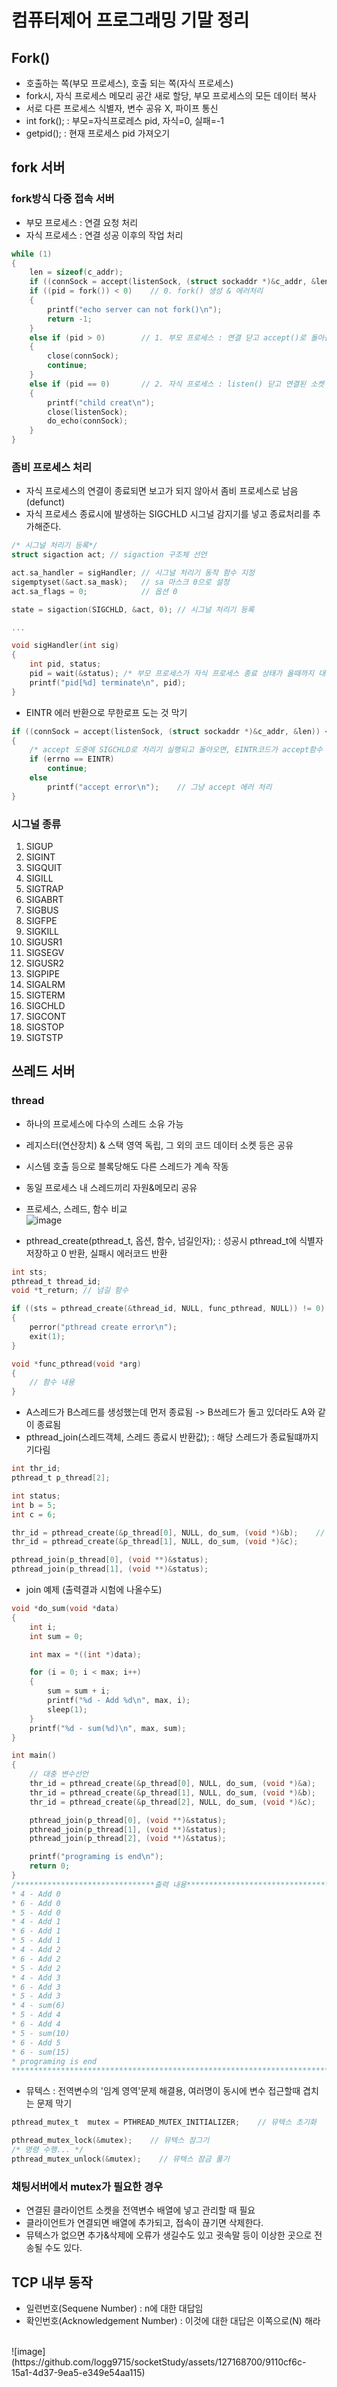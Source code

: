 # 컴퓨터제어 프로그래밍 기말 정리

## Fork()
- 호출하는 쪽(부모 프로세스), 호출 되는 쪽(자식 프로세스)
- fork시, 자식 프로세스 메모리 공간 새로 할당, 부모 프로세스의 모든 데이터 복사 
- 서로 다른 프로세스 식별자, 변수 공유 X, 파이프 통신
- int fork(); : 부모=자식프로레스 pid, 자식=0, 실패=-1
- getpid(); : 현재 프로세스 pid 가져오기

## fork 서버

### fork방식 다중 접속 서버
- 부모 프로세스 : 연결 요청 처리
- 자식 프로세스 : 연결 성공 이후의 작업 처리
```C
while (1)
{
    len = sizeof(c_addr);
    if ((connSock = accept(listenSock, (struct sockaddr *)&c_addr, &len)) < 0) { /* 에러처리 */ }
    if ((pid = fork()) < 0)    // 0. fork() 생성 & 에러처리
    {
        printf("echo server can not fork()\n");
        return -1;
    }
    else if (pid > 0)        // 1. 부모 프로세스 : 연결 닫고 accept()로 돌아감
    {
        close(connSock);
        continue;
    }
    else if (pid == 0)       // 2. 자식 프로세스 : listen() 닫고 연결된 소켓 채팅 처리 담당
    {
        printf("child creat\n");
        close(listenSock);
        do_echo(connSock);
    }
}
```

### 좀비 프로세스 처리
- 자식 프로세스의 연결이 종료되면 보고가 되지 않아서 좀비 프로세스로 남음(defunct)
- 자식 프로세스 종료시에 발생하는 SIGCHLD 시그널 감지기를 넣고 종료처리를 추가해준다.
```C
/* 시그널 처리기 등록*/ 
struct sigaction act; // sigaction 구조체 선언

act.sa_handler = sigHandler; // 시그널 처리기 동작 함수 지정
sigemptyset(&act.sa_mask);   // sa 마스크 0으로 설정
act.sa_flags = 0;            // 옵션 0

state = sigaction(SIGCHLD, &act, 0); // 시그널 처리기 등록

...

void sigHandler(int sig)
{
    int pid, status;
    pid = wait(&status); /* 부모 프로세스가 자식 프로세스 종료 상태가 올때까지 대기, 종료시 반환값 반환  */
    printf("pid[%d] terminate\n", pid);
}
```
- EINTR 에러 반환으로 무한로프 도는 것 막기
```C
if ((connSock = accept(listenSock, (struct sockaddr *)&c_addr, &len)) < 0)
{
    /* accept 도중에 SIGCHLD로 처리기 실행되고 돌아오면, EINTR코드가 accept함수 값으로 반환된다. */
    if (errno == EINTR)
        continue;
    else
        printf("accept error\n");    // 그냥 accept 에러 처리
}
```

### 시그널 종류
1. SIGUP
2. SIGINT
3. SIGQUIT
4. SIGILL
5. SIGTRAP
6. SIGABRT
7. SIGBUS
8. SIGFPE
9. SIGKILL
10. SIGUSR1
11. SIGSEGV
12. SIGUSR2
13. SIGPIPE
14. SIGALRM
15. SIGTERM
17. SIGCHLD
18. SIGCONT
19. SIGSTOP
20. SIGTSTP

## 쓰레드 서버
### thread
- 하나의 프로세스에 다수의 스레드 소유 가능
- 레지스터(연산장치) & 스택 영역 독립, 그 외의 코드 데이터 소켓 등은 공유
- 시스템 호출 등으로 블록당해도 다른 스레드가 계속 작동
- 동일 프로세스 내 스레드끼리 자원&메모리 공유

- 프로세스, 스레드, 함수 비교 <br>
![image](https://github.com/logg9715/socketStudy/assets/127168700/e714cba2-7053-4fd4-8a5f-df3cec401ad7)

- pthread_create(pthread_t, 옵션, 함수, 넘길인자); : 성공시 pthread_t에 식별자 저장하고 0 반환, 실패시 에러코드 반환
```C
int sts;
pthread_t thread_id;
void *t_return; // 넘길 함수

if ((sts = pthread_create(&thread_id, NULL, func_pthread, NULL)) != 0)    // 넘길 인자가 없으면 NULL
{
    perror("pthread create error\n");
    exit(1);
}

void *func_pthread(void *arg)
{
    // 함수 내용
}
```
- A스레드가 B스레드를 생성했는데 먼저 종료됨 -> B쓰레드가 돌고 있더라도 A와 같이 종료됨 
- pthread_join(스레드객체, 스레드 종료시 반환값); : 해당 스레드가 종료될떄까지 기다림
```C
int thr_id;
pthread_t p_thread[2];

int status;
int b = 5;
int c = 6;

thr_id = pthread_create(&p_thread[0], NULL, do_sum, (void *)&b);    // 넘길인자 b : (void *)로 캐스팅하고 b의 주소 넘김
thr_id = pthread_create(&p_thread[1], NULL, do_sum, (void *)&c);

pthread_join(p_thread[0], (void **)&status);
pthread_join(p_thread[1], (void **)&status);
```

- join 예제 (출력결과 시험에 나올수도)
```C
void *do_sum(void *data)
{
    int i;
    int sum = 0;

    int max = *((int *)data);

    for (i = 0; i < max; i++)
    {
        sum = sum + i;
        printf("%d - Add %d\n", max, i);
        sleep(1);
    }
    printf("%d - sum(%d)\n", max, sum);
}

int main()
{
    // 대충 변수선언
    thr_id = pthread_create(&p_thread[0], NULL, do_sum, (void *)&a);
    thr_id = pthread_create(&p_thread[1], NULL, do_sum, (void *)&b);
    thr_id = pthread_create(&p_thread[2], NULL, do_sum, (void *)&c);

    pthread_join(p_thread[0], (void **)&status);
    pthread_join(p_thread[1], (void **)&status);
    pthread_join(p_thread[2], (void **)&status);

    printf("programing is end\n");
    return 0;
}
/*******************************출력 내용***************************************
* 4 - Add 0                                                                   *
* 6 - Add 0                                                                   *
* 5 - Add 0                                                                   *
* 4 - Add 1                                                                   *
* 6 - Add 1                                                                   *
* 5 - Add 1                                                                   *
* 4 - Add 2                                                                   *
* 6 - Add 2                                                                   *
* 5 - Add 2                                                                   *
* 4 - Add 3                                                                   *
* 6 - Add 3                                                                   *
* 5 - Add 3                                                                   *
* 4 - sum(6)                                                                  *
* 5 - Add 4                                                                   *
* 6 - Add 4                                                                   *
* 5 - sum(10)                                                                 *
* 6 - Add 5                                                                   *
* 6 - sum(15)                                                                 *
* programing is end                                                           *
******************************************************************************/
```

- 뮤텍스 : 전역변수의 '임계 영역'문제 해결용, 여러명이 동시에 변수 접근할때 겹치는 문제 막기
```C
pthread_mutex_t  mutex = PTHREAD_MUTEX_INITIALIZER;    // 뮤텍스 초기화

pthread_mutex_lock(&mutex);    // 뮤텍스 잠그기
/* 명령 수행... */
pthread_mutex_unlock(&mutex);    // 뮤텍스 잠금 풀기
```

### 채팅서버에서 mutex가 필요한 경우
- 연결된 클라이언트 소켓을 전역변수 배열에 넣고 관리할 때 필요
- 클라이언트가 연결되면 배열에 추가되고, 접속이 끊기면 삭제한다.
- 뮤텍스가 없으면 추가&삭제에 오류가 생길수도 있고 귓속말 등이 이상한 곳으로 전송될 수도 있다.

## TCP 내부 동작
- 일련번호(Sequene Number) : n에 대한 대답임
- 확인번호(Acknowledgement Number) : 이것에 대한 대답은 이쪽으로(N) 해라 
<br>
![image](https://github.com/logg9715/socketStudy/assets/127168700/9110cf6c-15a1-4d37-9ea5-e349e54aa115)


